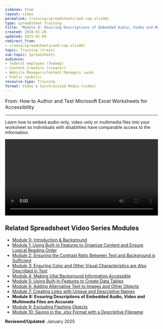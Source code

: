 ```yaml
---
sidenav: true
layout: video
permalink: training/spreadsheets/aed-cop-xlsx08/
type: spreadsheet training
title: 'Module 8: Ensuring Descriptions of Embedded Audio, Video and Multimedia Files are Accurate'
created: 2020-01-20
updated: 2025-01-09
redirect_from:
- create/spreadsheets/aed-cop-xlsx08/
topic: Training (train)
sub-topic: Spreadsheets
audience:
- federal employee (fedemp)
- Content Creators (creator)
- Website Managers/Content Managers (wcm)
- Public (public)
resource-type: Training
format: Video & Synchronized Media (video)
---
```


[comment]: <> (# Module 8: Ensuring Descriptions of Embedded Audio, Video and Multimedia Files are Accurate)

<p style="font-size:115%">
  From: How to Author and Test Microsoft Excel Worksheets for Accessibility
</p>

* * *

Learn how to embed audio-only, video-only or multimedia files into your worksheet so individuals with disabilities have comparable access to the information.

<video controls="controls" data-vscid="3qesx4ovd" style="width:100%"><source src="https://assets.section508.gov/assets/videos/training-video-xlsx-08-oc.mp4" type="video/mp4" /></video>

## Related Spreadsheet Video Series Modules

  * [Module 0: Introduction & Background][0]
  * [Module 1: Using Built-in Features to Organize Content and Ensure Logical Reading Order][1]
  * [Module 2: Ensuring the Contrast Ratio Between Text and Background is Sufficient][2]
  * [Module 3: Ensuring Color and Other Visual Characteristics are Also Described in Text][3]
  * [Module 4: Making Vital Background Information Accessible][4]
  * [Module 5: Using Built-In Features to Create Data Tables][5]
  * [Module 6: Adding Alternative Text to Images and Other Objects][6]
  * [Module 7: Creating Links with Unique and Descriptive Names][7]
  * **Module 8: Ensuring Descriptions of Embedded Audio, Video and Multimedia Files are Accurate**
  * [Module 9: Excluding Flashing Objects][9]
  * [Module 10: Saving in the .xlsx Format with a Descriptive Filename][10]

**Reviewed/Updated**: January 2025

 [0]: {{site.baseurl}}/training/spreadsheets/aed-cop-xlsx00/
 [1]: {{site.baseurl}}/training/spreadsheets/aed-cop-xlsx01/
 [2]: {{site.baseurl}}/training/spreadsheets/aed-cop-xlsx02/
 [3]: {{site.baseurl}}/training/spreadsheets/aed-cop-xlsx03/
 [4]: {{site.baseurl}}/training/spreadsheets/aed-cop-xlsx04/
 [5]: {{site.baseurl}}/training/spreadsheets/aed-cop-xlsx05/
 [6]: {{site.baseurl}}/training/spreadsheets/aed-cop-xlsx06/
 [7]: {{site.baseurl}}/training/spreadsheets/aed-cop-xlsx07/
 [8]: {{site.baseurl}}/training/spreadsheets/aed-cop-xlsx08/
 [9]: {{site.baseurl}}/training/spreadsheets/aed-cop-xlsx09/
 [10]: {{site.baseurl}}/training/spreadsheets/aed-cop-xlsx10/